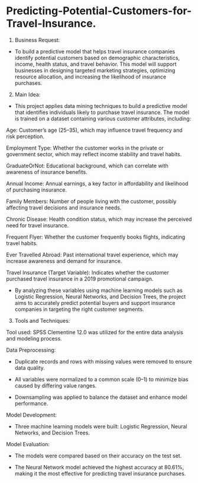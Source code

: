 # Predicting-Potential-Customers-for-Travel-Insurance.

1. Business Request:

- To build a predictive model that helps travel insurance companies identify potential customers based on demographic characteristics, income, health status, and travel behavior. This model will support businesses in designing targeted marketing strategies, optimizing resource allocation, and increasing the likelihood of insurance purchases.

2. Main Idea:

- This project applies data mining techniques to build a predictive model that identifies individuals likely to purchase travel insurance. The model is trained on a dataset containing various customer attributes, including:

Age: Customer’s age (25–35), which may influence travel frequency and risk perception.

Employment Type: Whether the customer works in the private or government sector, which may reflect income stability and travel habits.

GraduateOrNot: Educational background, which can correlate with awareness of insurance benefits.

Annual Income: Annual earnings, a key factor in affordability and likelihood of purchasing insurance.

Family Members: Number of people living with the customer, possibly affecting travel decisions and insurance needs.

Chronic Disease: Health condition status, which may increase the perceived need for travel insurance.

Frequent Flyer: Whether the customer frequently books flights, indicating travel habits.

Ever Travelled Abroad: Past international travel experience, which may increase awareness and demand for insurance.

Travel Insurance (Target Variable): Indicates whether the customer purchased travel insurance in a 2019 promotional campaign.

- By analyzing these variables using machine learning models such as Logistic Regression, Neural Networks, and Decision Trees, the project aims to accurately predict potential buyers and support insurance companies in targeting the right customer segments.

3. Tools and Techniques:

Tool used: SPSS Clementine 12.0 was utilized for the entire data analysis and modeling process.

Data Preprocessing:

- Duplicate records and rows with missing values were removed to ensure data quality.

- All variables were normalized to a common scale (0–1) to minimize bias caused by differing value ranges.

- Downsampling was applied to balance the dataset and enhance model performance.

Model Development:

- Three machine learning models were built: Logistic Regression, Neural Networks, and Decision Trees.

Model Evaluation:

- The models were compared based on their accuracy on the test set.

- The Neural Network model achieved the highest accuracy at 80.61%, making it the most effective for predicting travel insurance purchases.
